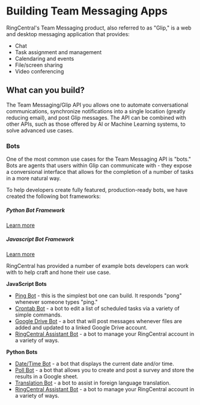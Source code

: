 # Building Team Messaging Apps

RingCentral's Team Messaging product, also referred to as "Glip," is a web and desktop messaging application that provides:

* Chat
* Task assignment and management
* Calendaring and events
* File/screen sharing
* Video conferencing

## What can you build?

The Team Messaging/Glip API you allows one to automate conversational communications, synchronize notifications into a single location (greatly reducing email), and post Glip messages. The API can be combined with other APIs, such as those offered by AI or Machine Learning systems, to solve advanced use cases.

### Bots

One of the most common use cases for the Team Messaging API is "bots." Bots are agents that users within Glip can communicate with - they expose a conversional interface that allows for the completion of a number of tasks in a more natural way.

To help developers create fully featured, production-ready bots, we have created the following bot frameworks:

<div class="card-deck">
  <div class="card">
    <div class="card-body">
      <h5 class="card-title">Python Bot Framework</h5>
      <a href="https://github.com/zxdong262/ringcentral-chatbot-python" class="btn btn-primary">Learn more</a>
    </div>
  </div>
  <div class="card">
    <div class="card-body">
      <h5 class="card-title">Javascript Bot Framework</h5>
      <a href="https://github.com/ringcentral/ringcentral-chatbot-js" class="btn btn-primary">Learn more</a>
    </div>
  </div>
</div>

RingCentral has provided a number of example bots developers can work with to help craft and hone their use case.

**JavaScript Bots**

* [Ping Bot](https://github.com/tylerlong/glip-ping-chatbot/) - this is the simplest bot one can build. It responds "pong" whenever someone types "ping."
* [Crontab Bot](https://github.com/tylerlong/glip-crontab-chatbot) - a bot to edit a list of scheduled tasks via a variety of simple commands. 
* [Google Drive Bot](https://github.com/tylerlong/glip-google-drive-chatbot) - a bot that will post messages whenever files are added and updated to a linked Google Drive account.
* [RingCentral Assistant Bot](https://github.com/ringcentral/rc-assistant) - a bot to manage your RingCentral account in a variety of ways.

**Python Bots**

* [Date/Time Bot](https://github.com/zxdong262/ringcentral-date-time-chatbot) - a bot that displays the current date and/or time. 
* [Poll Bot](https://github.com/zxdong262/ringcentral-poll-bot) - a bot that allows you to create and post a survey and store the results in a Google sheet. 
* [Translation Bot](https://github.com/zxdong262/ringcentral-translate-bot) - a bot to assist in foreign language translation. 
* [RingCentral Assistant Bot](https://github.com/zxdong262/ringcentral-assistant-bot) - a bot to manage your RingCentral account in a variety of ways.
